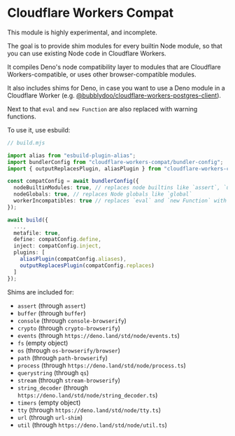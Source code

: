 # Cloudflare Workers Compat

This module is highly experimental, and incomplete.

The goal is to provide shim modules for every builtin Node module, so that you can use existing Node code in Cloudflare Workers.

It compiles Deno's node compatibility layer to modules that are Cloudflare Workers-compatible, or uses other browser-compatible modules.

It also includes shims for Deno, in case you want to use a Deno module in a Cloudflare Worker (e.g. [@bubblydoo/cloudflare-workers-postgres-client](https://github.com/bubblydoo/cloudflare-workers-postgres-client)).

Next to that `eval` and `new Function` are also replaced with warning functions.

To use it, use esbuild:

```ts
// build.mjs

import alias from "esbuild-plugin-alias";
import bundlerConfig from "cloudflare-workers-compat/bundler-config";
import { outputReplacesPlugin, aliasPlugin } from "cloudflare-workers-compat/esbuild;

const compatConfig = await bundlerConfig({
  nodeBuiltinModules: true, // replaces node builtins like `assert`, `util`, ...
  nodeGlobals: true, // replaces Node globals like `global`
  workerIncompatibles: true // replaces `eval` and `new Function` with warning functions
});

await build({
  ...,
  metafile: true,
  define: compatConfig.define,
  inject: compatConfig.inject,
  plugins: [
    aliasPlugin(compatConfig.aliases),
    outputReplacesPlugin(compatConfig.replaces)
  ]
});
```

Shims are included for:

- `assert` (through `assert`)
- `buffer` (through `buffer`)
- `console` (through `console-browserify`)
- `crypto` (through `crypto-browserify`)
- `events` (through `https://deno.land/std/node/events.ts`)
- `fs` (empty object)
- `os` (through `os-browserify/browser`)
- `path` (through `path-browserify`)
- `process` (through `https://deno.land/std/node/process.ts`)
- `querystring` (through `qs`)
- `stream` (through `stream-browserify`)
- `string_decoder` (through `https://deno.land/std/node/string_decoder.ts`)
- `timers` (empty object)
- `tty` (through `https://deno.land/std/node/tty.ts`)
- `url` (through `url-shim`)
- `util` (through `https://deno.land/std/node/util.ts`)
